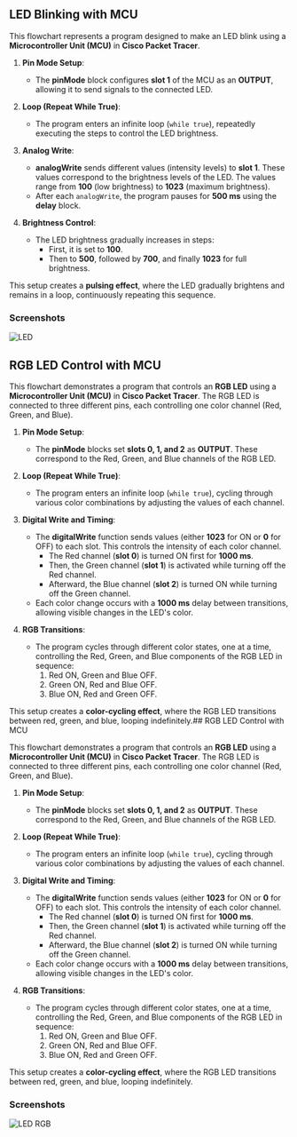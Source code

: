 ## LED Blinking with MCU

This flowchart represents a program designed to make an LED blink using a **Microcontroller Unit (MCU)** in **Cisco Packet Tracer**.

1. **Pin Mode Setup**: 
   - The **pinMode** block configures **slot 1** of the MCU as an **OUTPUT**, allowing it to send signals to the connected LED.

2. **Loop (Repeat While True)**:
   - The program enters an infinite loop (`while true`), repeatedly executing the steps to control the LED brightness.

3. **Analog Write**:
   - **analogWrite** sends different values (intensity levels) to **slot 1**. These values correspond to the brightness levels of the LED. The values range from **100** (low brightness) to **1023** (maximum brightness).
   - After each `analogWrite`, the program pauses for **500 ms** using the **delay** block.

4. **Brightness Control**:
   - The LED brightness gradually increases in steps: 
     - First, it is set to **100**.
     - Then to **500**, followed by **700**, and finally **1023** for full brightness.
   
This setup creates a **pulsing effect**, where the LED gradually brightens and remains in a loop, continuously repeating this sequence.


### Screenshots

![LED]([https://via.placeholder.com/468x300?text=App+Screenshot+Here](https://github.com/DanielDSZ/Cisco/blob/main/Networking/Introducion%20to%20IoT%20and%20Digital%20Transformation/Project/Bliking%20LED%20-%20RGB/LED.png))

## RGB LED Control with MCU

This flowchart demonstrates a program that controls an **RGB LED** using a **Microcontroller Unit (MCU)** in **Cisco Packet Tracer**. The RGB LED is connected to three different pins, each controlling one color channel (Red, Green, and Blue).

1. **Pin Mode Setup**: 
   - The **pinMode** blocks set **slots 0, 1, and 2** as **OUTPUT**. These correspond to the Red, Green, and Blue channels of the RGB LED.

2. **Loop (Repeat While True)**:
   - The program enters an infinite loop (`while true`), cycling through various color combinations by adjusting the values of each channel.

3. **Digital Write and Timing**:
   - The **digitalWrite** function sends values (either **1023** for ON or **0** for OFF) to each slot. This controls the intensity of each color channel.
     - The Red channel (**slot 0**) is turned ON first for **1000 ms**.
     - Then, the Green channel (**slot 1**) is activated while turning off the Red channel.
     - Afterward, the Blue channel (**slot 2**) is turned ON while turning off the Green channel.
   - Each color change occurs with a **1000 ms** delay between transitions, allowing visible changes in the LED's color.

4. **RGB Transitions**:
   - The program cycles through different color states, one at a time, controlling the Red, Green, and Blue components of the RGB LED in sequence:
     1. Red ON, Green and Blue OFF.
     2. Green ON, Red and Blue OFF.
     3. Blue ON, Red and Green OFF.

This setup creates a **color-cycling effect**, where the RGB LED transitions between red, green, and blue, looping indefinitely.## RGB LED Control with MCU

This flowchart demonstrates a program that controls an **RGB LED** using a **Microcontroller Unit (MCU)** in **Cisco Packet Tracer**. The RGB LED is connected to three different pins, each controlling one color channel (Red, Green, and Blue).

1. **Pin Mode Setup**: 
   - The **pinMode** blocks set **slots 0, 1, and 2** as **OUTPUT**. These correspond to the Red, Green, and Blue channels of the RGB LED.

2. **Loop (Repeat While True)**:
   - The program enters an infinite loop (`while true`), cycling through various color combinations by adjusting the values of each channel.

3. **Digital Write and Timing**:
   - The **digitalWrite** function sends values (either **1023** for ON or **0** for OFF) to each slot. This controls the intensity of each color channel.
     - The Red channel (**slot 0**) is turned ON first for **1000 ms**.
     - Then, the Green channel (**slot 1**) is activated while turning off the Red channel.
     - Afterward, the Blue channel (**slot 2**) is turned ON while turning off the Green channel.
   - Each color change occurs with a **1000 ms** delay between transitions, allowing visible changes in the LED's color.

4. **RGB Transitions**:
   - The program cycles through different color states, one at a time, controlling the Red, Green, and Blue components of the RGB LED in sequence:
     1. Red ON, Green and Blue OFF.
     2. Green ON, Red and Blue OFF.
     3. Blue ON, Red and Green OFF.

This setup creates a **color-cycling effect**, where the RGB LED transitions between red, green, and blue, looping indefinitely.
### Screenshots

![LED RGB]([https://via.placeholder.com/468x300?text=App+Screenshot+Here](https://github.com/DanielDSZ/Cisco/blob/main/Networking/Introducion%20to%20IoT%20and%20Digital%20Transformation/Project/Bliking%20LED%20-%20RGB/RGB.png))

